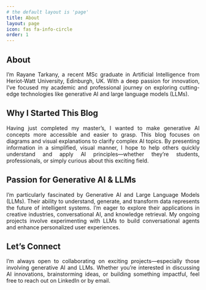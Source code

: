 ```yaml
---
# the default layout is 'page'
title: About
layout: page
icon: fas fa-info-circle
order: 1
---
```

<!-- > test .
{: .prompt-tip } -->


## About
<div style="text-align: justify;">
I’m Rayane Tarkany, a recent MSc graduate in Artificial Intelligence from Heriot-Watt University, Edinburgh, UK. With a deep passion for innovation, I’ve focused my academic and professional journey on exploring cutting-edge technologies like generative AI and large language models (LLMs).
</div>

## Why I Started This Blog
<div style="text-align: justify;">
Having just completed my master’s, I wanted to make generative AI concepts more accessible and easier to grasp. This blog focuses on diagrams and visual explanations to clarify complex AI topics. By presenting information in a simplified, visual manner, I hope to help others quickly understand and apply AI principles—whether they’re students, professionals, or simply curious about this exciting field.
</div>

## Passion for Generative AI & LLMs
<div style="text-align: justify;">
I’m particularly fascinated by Generative AI and Large Language Models (LLMs). Their ability to understand, generate, and transform data represents the future of intelligent systems. I’m eager to explore their applications in creative industries, conversational AI, and knowledge retrieval. My ongoing projects involve experimenting with LLMs to build conversational agents and enhance personalized user experiences.
</div>

## Let’s Connect
<div style="text-align: justify;">
I’m always open to collaborating on exciting projects—especially those involving generative AI and LLMs. Whether you’re interested in discussing AI innovations, brainstorming ideas, or building something impactful, feel free to reach out on LinkedIn or by email.
</div>
